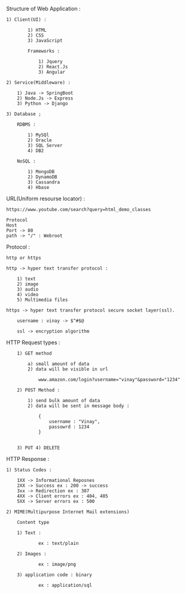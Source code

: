 
Structure of Web Application : 

    1) Client(UI) : 

            1) HTML
            2) CSS
            3) JavaScript

            Frameworks :

                1) Jquery
                2) React.Js
                3) Angular

    2) Service(Middleware) :

        1) Java -> SpringBoot
        2) Node.Js -> Express
        3) Python -> Django

    3) Database ;

        RDBMS :

            1) MySQl
            2) Oracle
            3) SQL Server
            4) DB2 
        
        NoSQL :

            1) MongoDB
            2) DynamoDB
            3) Cassandra
            4) Hbase

        
URL(Uniform resourse locator) :

    https://www.youtube.com/search?query=html_demo_classes

    Protocol
    Host
    Port -> 80
    path -> "/" : Webroot


Protocol : 

    http or https

    http -> hyper text transfer protocol :

        1) text
        2) image 
        3) audio
        4) video
        5) Multimedia files

    https -> hyper text transfer protocol secure socket layer(ssl).

        username : vinay -> $^#$@

        ssl -> encryption algorithm 


    
HTTP Request types : 

        1) GET method

            a) small amount of data
            2) data will be visible in url

                www.amazon.com/login?username="vinay"&password="1234"

        2) POST Method :

            1) send bulk amount of data 
            2) data will be sent in message body : 

                {
                    username : "Vinay",
                    passowrd : 1234
                }


        3) PUT 4) DELETE 

    
HTTP Response :

    1) Status Codes :

        1XX -> Informational Reposnes
        2XX -> Success ex : 200 -> success
        3xx -> Redirection ex : 307
        4XX -> Client errors ex : 404, 405
        5XX -> Server errors ex : 500

    2) MIME(Multipurpose Internet Mail extensions)

        Content type

        1) Text : 

                ex : text/plain

        2) Images :

                ex : image/png

        3) application code : binary

                ex : application/sql 

                
